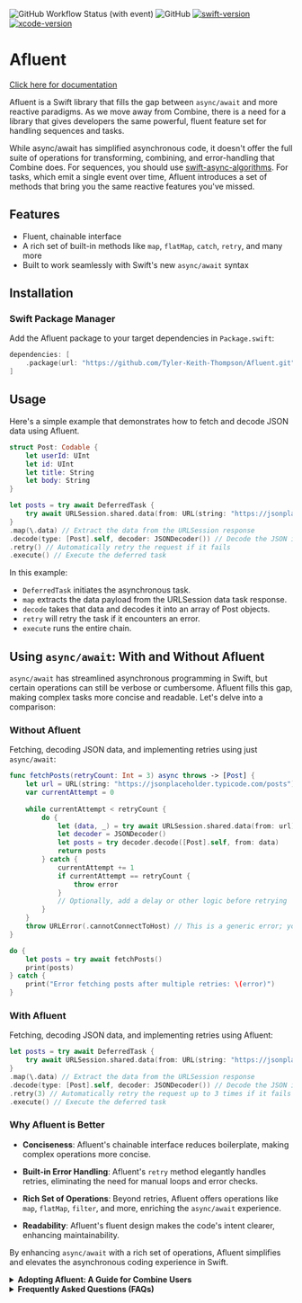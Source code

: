 ![GitHub Workflow Status (with event)](https://img.shields.io/github/actions/workflow/status/Tyler-keith-thompson/Afluent/trunk.yml) ![GitHub](https://img.shields.io/github/license/Tyler-keith-thompson/Afluent) [![swift-version](https://img.shields.io/badge/swift-5.8-brightgreen.svg)](https://github.com/apple/swift) [![xcode-version](https://img.shields.io/badge/xcode-14+-brightgreen)](https://developer.apple.com/xcode/)

# Afluent

[Click here for documentation](https://tyler-keith-thompson.github.io/Afluent/documentation/afluent/)

Afluent is a Swift library that fills the gap between `async/await` and more reactive paradigms. As we move away from Combine, there is a need for a library that gives developers the same powerful, fluent feature set for handling sequences and tasks.

While async/await has simplified asynchronous code, it doesn't offer the full suite of operations for transforming, combining, and error-handling that Combine does. For sequences, you should use [swift-async-algorithms](https://github.com/apple/swift-async-algorithms). For tasks, which emit a single event over time, Afluent introduces a set of methods that bring you the same reactive features you've missed.

## Features
- Fluent, chainable interface
- A rich set of built-in methods like `map`, `flatMap`, `catch`, `retry`, and many more
- Built to work seamlessly with Swift's new `async/await` syntax

## Installation

### Swift Package Manager

Add the Afluent package to your target dependencies in `Package.swift`:

```swift
dependencies: [
    .package(url: "https://github.com/Tyler-Keith-Thompson/Afluent.git", from: "0.1.0")
]
```


## Usage

Here's a simple example that demonstrates how to fetch and decode JSON data using Afluent.
```swift
struct Post: Codable {
    let userId: UInt
    let id: UInt
    let title: String
    let body: String
}

let posts = try await DeferredTask {
    try await URLSession.shared.data(from: URL(string: "https://jsonplaceholder.typicode.com/posts")!)
}
.map(\.data) // Extract the data from the URLSession response
.decode(type: [Post].self, decoder: JSONDecoder()) // Decode the JSON into an array of `Post` objects
.retry() // Automatically retry the request if it fails
.execute() // Execute the deferred task
```

In this example:

- `DeferredTask` initiates the asynchronous task.
- `map` extracts the data payload from the URLSession data task response.
- `decode` takes that data and decodes it into an array of Post objects.
- `retry` will retry the task if it encounters an error.
- `execute` runs the entire chain.

## Using `async/await`: With and Without Afluent

`async/await` has streamlined asynchronous programming in Swift, but certain operations can still be verbose or cumbersome. Afluent fills this gap, making complex tasks more concise and readable. Let's delve into a comparison:

### Without Afluent

Fetching, decoding JSON data, and implementing retries using just `async/await`:

```swift
func fetchPosts(retryCount: Int = 3) async throws -> [Post] {
    let url = URL(string: "https://jsonplaceholder.typicode.com/posts")!
    var currentAttempt = 0
    
    while currentAttempt < retryCount {
        do {
            let (data, _) = try await URLSession.shared.data(from: url)
            let decoder = JSONDecoder()
            let posts = try decoder.decode([Post].self, from: data)
            return posts
        } catch {
            currentAttempt += 1
            if currentAttempt == retryCount {
                throw error
            }
            // Optionally, add a delay or other logic before retrying
        }
    }
    throw URLError(.cannotConnectToHost) // This is a generic error; you can replace it with a more specific one if needed.
}

do {
    let posts = try await fetchPosts()
    print(posts)
} catch {
    print("Error fetching posts after multiple retries: \(error)")
}
```

### With Afluent
Fetching, decoding JSON data, and implementing retries using Afluent:

```swift
let posts = try await DeferredTask {
    try await URLSession.shared.data(from: URL(string: "https://jsonplaceholder.typicode.com/posts")!)
}
.map(\.data) // Extract the data from the URLSession response
.decode(type: [Post].self, decoder: JSONDecoder()) // Decode the JSON into an array of `Post` objects
.retry(3) // Automatically retry the request up to 3 times if it fails
.execute() // Execute the deferred task
```

### Why Afluent is Better

- **Conciseness**: Afluent's chainable interface reduces boilerplate, making complex operations more concise.
  
- **Built-in Error Handling**: Afluent's `retry` method elegantly handles retries, eliminating the need for manual loops and error checks.
  
- **Rich Set of Operations**: Beyond retries, Afluent offers operations like `map`, `flatMap`, `filter`, and more, enriching the `async/await` experience.

- **Readability**: Afluent's fluent design makes the code's intent clearer, enhancing maintainability.

By enhancing `async/await` with a rich set of operations, Afluent simplifies and elevates the asynchronous coding experience in Swift.

<details>
  <summary><strong>Adopting Afluent: A Guide for Combine Users</strong></summary>

If you're familiar with Combine and are looking to transition to Afluent, this guide will help you understand the similarities and differences, making your adoption process smoother. Afluent deliberately uses an API that is very similar to Combine, making the transition easier.

### Key Differences:

1. **Asynchronous Units vs. Publishers**: In Combine, you work with `Publishers`. In Afluent, the primary unit is an `AsynchronousUnitOfWork`.

2. **Single Emission**: Unlike many Combine publishers that can emit multiple values over time, `AsynchronousUnitOfWork` in Afluent represents a single asynchronous operation.

3. **Built for `async/await`**: Afluent is designed around Swift's `async/await` syntax, making it a natural fit for the new concurrency model.

### Mapping Combine to Afluent:

- **`Just` and `Future`**: In Combine, you might use `Just` for immediate values and `Future` for asynchronous operations. In Afluent, `Just` and `Future` are replaced by `DeferredTask`.

- **`map`, `flatMap`**: These operators exist in both Combine and Afluent with similar functionality.

- **`catch` and `retry`**: Afluent provides these methods, similar to Combine, to handle errors and retry operations.

- **`assign`**: Afluent also has an `assign` operator, similar to Combine's.

- **`sink` and `subscribe`**: While Combine uses `sink`, Afluent offers `subscribe` which returns an `AnyCancellable`, and `run()` to create a new task in the background. Additionally, Afluent provides an `execute()` method which is `async throws` allowing you to await the result, and a `result` property, akin to `Task`.

### Transition Tips:

1. **Understand the Scope**: Afluent replaces Combine only where Combine would be operating over a single value. For handling multiple values over time, consider using async algorithms.

2. **Embrace the Differences**: Afluent does not have a customizable `Failure` type like publishers in Combine. Every `AsynchronousUnitOfWork` can throw a `CancellationError`, making the failure type always `Error`.

3. **Use Documentation**: Afluent's [documentation](https://tyler-keith-thompson.github.io/Afluent/documentation/afluent/) is a valuable resource. Refer to it often as you transition.

4. **Join the Community**: Engage with other Afluent users on GitHub. Sharing experiences and solutions can be beneficial.

Remember, while Afluent and Combine have similarities, they are distinct libraries with their own strengths. Embrace the learning curve, and soon you'll be leveraging the power of Afluent in your projects.

</details>


<details>
  <summary><strong>Frequently Asked Questions (FAQs)</strong></summary>

  **1. What is the primary purpose of Afluent?**  
  Afluent is designed to bridge the gap between `async/await` and more reactive paradigms. It provides a fluent interface for handling tasks, offering powerful features for transforming, combining, and error-handling.

  **2. How does Afluent compare to Combine?**  
  While both Afluent and Combine provide reactive features, Afluent is tailored for tasks that emit a single event over time. It's designed to work seamlessly with Swift's new `async/await` syntax, offering a rich set of operations similar to Combine but optimized for the new concurrency model.

  **3. Why should I use Afluent over Combine?**  
  If you're transitioning away from Combine and looking for a library that offers a similar feature set but is built around `async/await`, Afluent is a great choice. It provides a fluent, chainable interface with methods like `map`, `flatMap`, `catch`, `retry`, and more.

  **4. How do I integrate Afluent into my project?**  
  You can integrate Afluent using the Swift Package Manager. Add the Afluent package URL to your target dependencies in `Package.swift`.

  **5. Can I use Afluent for sequences?**  
  Afluent is primarily designed for tasks, which emit a single event over time. For sequences, consider using [swift-async-algorithms](https://github.com/apple/swift-async-algorithms).

  **6. How does error handling work in Afluent?**  
  Afluent provides several methods for error handling, such as `catch` and `retry`. You can transform errors, handle them, or even specify conditions for retrying tasks upon failure.

  **7. Are there any examples or tutorials available for Afluent?**  
  Yes, the README provides a simple example demonstrating how to fetch and decode JSON data using Afluent. For more detailed documentation, you can [click here](https://tyler-keith-thompson.github.io/Afluent/documentation/afluent/).

  **8. How can I contribute to Afluent or report issues?**  
  Afluent is hosted on GitHub. You can fork the repository, make changes, and submit a pull request. For reporting issues, open a new issue on the GitHub repository with a detailed description.

</details>
